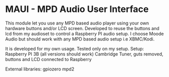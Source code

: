 # MAUI - MPD Audio User Interface
This module let you use any MPD based audio player using your own hardware buttons and/or LCD screen. Developed to reuse the buttons and lcd from my audioset to control a Raspberry PI audio setup. I choose Moode Audio but should work with any MPD based audio setup i.e XBMC/Kodi.

It is developed for my own usage. Tested only on my setup.
Setup:
	Raspberry PI 3B (all versions should work)
	Cambridge Tuner, guts removed, buttons and LCD connected to Raspberry

External libraries:
	gpiozero
	mpd2
